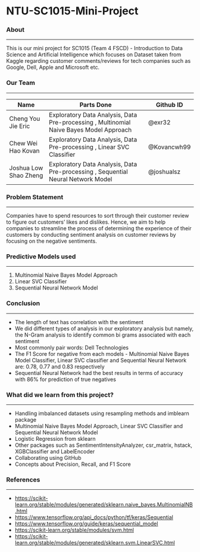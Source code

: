 # NTU-SC1015-Mini-Project
### About
***
This is our mini project for SC1015 (Team 4 FSCD) - Introduction to Data Science and Artificial Intelligence which focuses on Dataset taken from Kaggle regarding customer comments/reviews for tech companies such as Google, Dell, Apple and Microsoft etc.

### Our Team
***
| Name | Parts Done | Github ID |
| --- | --- | --- |
| Cheng You Jie Eric | Exploratory Data Analysis, Data Pre-processing , Multinomial Naive Bayes Model Approach | @exr32 |
| Chew Wei Hao Kovan | Exploratory Data Analysis, Data Pre-processing , Linear SVC Classifier | @Kovancwh99|
| Joshua Low Shao Zheng | Exploratory Data Analysis, Data Pre-processing , Sequential Neural Network Model| @joshualsz |

### Problem Statement
***
Companies have to spend resources to sort through their customer review to figure out customers’ likes and dislikes. 
Hence, we aim to help companies to streamline the process of determining the experience of their customers by conducting sentiment analysis on customer reviews by focusing on the negative sentiments.

### Predictive Models used
***
1. Multinomial Naive Bayes Model Approach <br>
2. Linear SVC Classifier <br>
3. Sequential Neural Network Model

### Conclusion
***
- The length of text has correlation with the sentiment
- We did different types of analysis in our exploratory analysis but namely, the N-Gram analysis to identify common bi grams associated with each sentiment
- Most commonly pair words: Dell Technologies
- The F1 Score for negative from each models - Multinomial Naive Bayes Model Classifier, Linear SVC classifier and Sequential Neural Network are:  0.78, 0.77 and 0.83 respectively
- Sequential Neural Network had the best results in terms of accuracy with 86% for prediction of true negatives

### What did we learn from this project?
***
- Handling imbalanced datasets using resampling methods and imblearn package
- Multinomial Naive Bayes Model Approach, Linear SVC Classifier and Sequential Neural Network Model
- Logistic Regression from sklearn
- Other packages such as SentimentIntensityAnalyzer, csr_matrix, hstack, XGBClassifier and LabelEncoder
- Collaborating using GitHub
- Concepts about Precision, Recall, and F1 Score

### References
***
- https://scikit-learn.org/stable/modules/generated/sklearn.naive_bayes.MultinomialNB.html
- https://www.tensorflow.org/api_docs/python/tf/keras/Sequential
- https://www.tensorflow.org/guide/keras/sequential_model
- https://scikit-learn.org/stable/modules/svm.html
- https://scikit-learn.org/stable/modules/generated/sklearn.svm.LinearSVC.html
